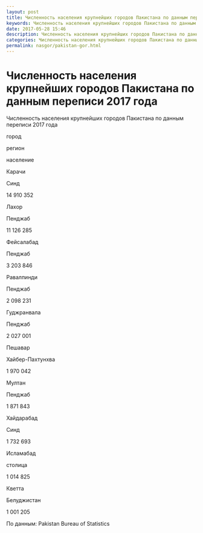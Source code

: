 ```yaml
---
layout: post
title: Численность населения крупнейших городов Пакистана по данным переписи 2017 года
keywords: Численность населения крупнейших городов Пакистана по данным переписи 2017 года
date: 2017-05-28 15:46
description: Численность населения крупнейших городов Пакистана по данным переписи 2017 года
categories: Численность населения крупнейших городов Пакистана по данным переписи 2017 года
permalink: nasgor/pakistan-gor.html
---
```


# Численность населения крупнейших городов Пакистана по данным переписи 2017 года



Численность населения крупнейших городов Пакистана по данным переписи 2017 года








город


регион


население






Карачи


Синд


14 910 352






Лахор


Пенджаб


11 126 285






Фейсалабад


Пенджаб


3 203 846






Равалпинди


Пенджаб


2 098 231






Гуджранвала


Пенджаб


2 027 001






Пешавар


Хайбер-Пахтунхва


1 970 042






Мултан


Пенджаб


1 871 843






Хайдарабад


Синд


1 732 693






Исламабад


столица


1 014 825






Кветта


Белуджистан


1 001 205








По данным: Pakistan Bureau of Statistics


			
		
